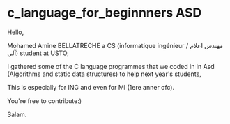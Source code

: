 # c_language_for_beginnners ASD
Hello,

Mohamed Amine BELLATRECHE a CS (informatique ingénieur / مهندس اعلام آلي) student at USTO,

I gathered some of the C language programmes that we coded in in Asd (Algorithms and static data structures) to help next year's students,

This is especially for ING and even for MI (1ere anner ofc).

You're free to contribute:)

Salam.
